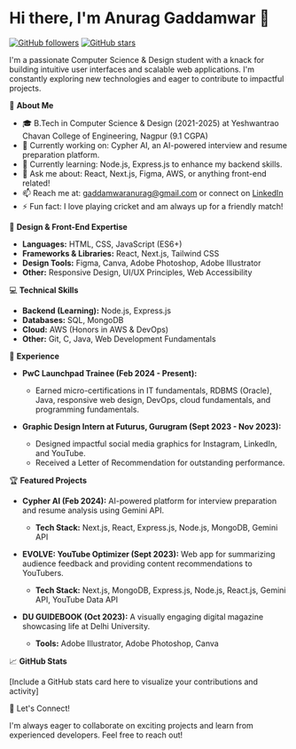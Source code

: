 # Hi there, I'm Anurag Gaddamwar 👋

[![GitHub followers](https://img.shields.io/github/followers/Anurag-Gaddamwar?style=social&label=Follow)](https://github.com/Anurag-Gaddamwar)  [![GitHub stars](https://img.shields.io/github/stars/Anurag-Gaddamwar?style=social&label=Star)](https://github.com/Anurag-Gaddamwar)

I'm a passionate Computer Science & Design student with a knack for building intuitive user interfaces and scalable web applications. I'm constantly exploring new technologies and eager to contribute to impactful projects.

🚀 **About Me**

- 🎓 B.Tech in Computer Science & Design (2021-2025) at Yeshwantrao Chavan College of Engineering, Nagpur (9.1 CGPA)
- 🔭 Currently working on: Cypher AI, an AI-powered interview and resume preparation platform.
- 🌱 Currently learning: Node.js, Express.js to enhance my backend skills.
- 💬 Ask me about: React, Next.js, Figma, AWS, or anything front-end related!
- 📫 Reach me at: gaddamwaranurag@gmail.com or connect on [LinkedIn](https://www.linkedin.com/in/anurag-gaddamwar/)
- ⚡ Fun fact: I love playing cricket and am always up for a friendly match!

🎨 **Design & Front-End Expertise**

- **Languages:** HTML, CSS, JavaScript (ES6+)
- **Frameworks & Libraries:** React, Next.js, Tailwind CSS
- **Design Tools:** Figma, Canva, Adobe Photoshop, Adobe Illustrator
- **Other:** Responsive Design, UI/UX Principles, Web Accessibility

💻 **Technical Skills**

- **Backend (Learning):** Node.js, Express.js
- **Databases:** SQL, MongoDB
- **Cloud:** AWS (Honors in AWS & DevOps)
- **Other:** Git, C, Java, Web Development Fundamentals

💼 **Experience**

- **PwC Launchpad Trainee (Feb 2024 - Present):**
  - Earned micro-certifications in IT fundamentals, RDBMS (Oracle), Java, responsive web design, DevOps, cloud fundamentals, and programming fundamentals.

- **Graphic Design Intern at Futurus, Gurugram (Sept 2023 - Nov 2023):**
  - Designed impactful social media graphics for Instagram, LinkedIn, and YouTube.
  - Received a Letter of Recommendation for outstanding performance.

🏆 **Featured Projects**

- **Cypher AI (Feb 2024):**  AI-powered platform for interview preparation and resume analysis using Gemini API.
  - **Tech Stack:** Next.js, React, Express.js, Node.js, MongoDB, Gemini API

- **EVOLVE: YouTube Optimizer (Sept 2023):** Web app for summarizing audience feedback and providing content recommendations to YouTubers.
  - **Tech Stack:** Next.js, MongoDB, Express.js, Node.js, React.js, Gemini API, YouTube Data API

- **DU GUIDEBOOK (Oct 2023):** A visually engaging digital magazine showcasing life at Delhi University.
  - **Tools:** Adobe Illustrator, Adobe Photoshop, Canva

📈 **GitHub Stats**

[Include a GitHub stats card here to visualize your contributions and activity]

🤝 Let's Connect!

I'm always eager to collaborate on exciting projects and learn from experienced developers. Feel free to reach out!
